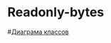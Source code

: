 # Readonly-bytes
#[Диаграма классов](https://www.mermaidchart.com/raw/83705eef-f11d-486c-9fca-48b9a265b62d?theme=light&version=v0.1&format=svg)
